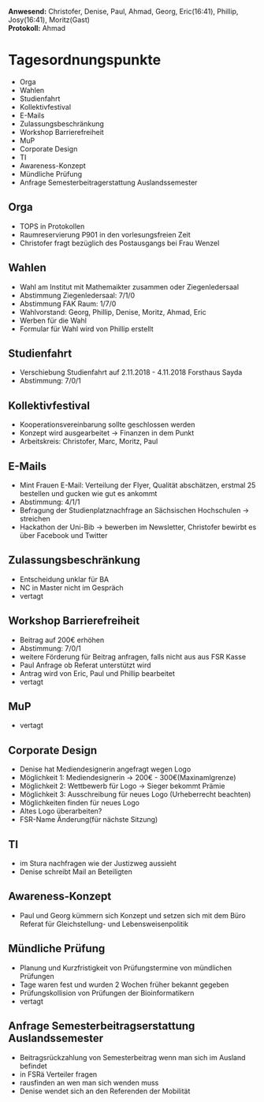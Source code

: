 ---
---

**Anwesend:** Christofer, Denise, Paul, Ahmad, Georg, Eric(16:41), Phillip, Josy(16:41), Moritz(Gast)  
**Protokoll:** Ahmad

# Tagesordnungspunkte

- Orga
- Wahlen
- Studienfahrt
- Kollektivfestival
- E-Mails
- Zulassungsbeschränkung
- Workshop Barrierefreiheit
- MuP
- Corporate Design
- TI
- Awareness-Konzept
- Mündliche Prüfung
- Anfrage Semesterbeitragerstattung Auslandssemester

## Orga

- TOPS in Protokollen
- Raumreservierung P901 in den vorlesungsfreien Zeit
- Christofer fragt bezüglich des Postausgangs bei Frau Wenzel

## Wahlen

- Wahl am Institut mit Mathemaikter zusammen oder Ziegenledersaal
- Abstimmung Ziegenledersaal: 7/1/0
- Abstimmung FAK Raum: 1/7/0
- Wahlvorstand: Georg, Phillip, Denise, Moritz, Ahmad, Eric
- Werben für die Wahl
- Formular für Wahl wird von Phillip erstellt

## Studienfahrt

- Verschiebung Studienfahrt auf 2.11.2018 - 4.11.2018 Forsthaus Sayda
- Abstimmung: 7/0/1

## Kollektivfestival

- Kooperationsvereinbarung sollte geschlossen werden
- Konzept wird ausgearbeitet -> Finanzen in dem Punkt
- Arbeitskreis: Christofer, Marc, Moritz, Paul

## E-Mails

- Mint Frauen E-Mail: Verteilung der Flyer, Qualität abschätzen, erstmal 25 bestellen und gucken wie gut es ankommt
- Abstimmung: 4/1/1
- Befragung der Studienplatznachfrage an Sächsischen Hochschulen -> streichen
- Hackathon der Uni-Bib -> bewerben im Newsletter, Christofer bewirbt es über Facebook und Twitter

## Zulassungsbeschränkung

- Entscheidung unklar für BA
- NC in Master nicht im Gespräch
- vertagt

## Workshop Barrierefreiheit

- Beitrag auf 200€ erhöhen
- Abstimmung: 7/0/1
- weitere Förderung für Beitrag anfragen, falls nicht aus aus FSR Kasse
- Paul Anfrage ob Referat unterstützt wird
- Antrag wird von Eric, Paul und Phillip bearbeitet
- vertagt

## MuP

- vertagt

## Corporate Design

- Denise hat Mediendesignerin angefragt wegen Logo
- Möglichkeit 1: Mediendesignerin -> 200€ - 300€(Maxinamlgrenze)
- Möglichkeit 2: Wettbewerb für Logo -> Sieger bekommt Prämie
- Möglichkeit 3: Ausschreibung für neues Logo (Urheberrecht beachten)
- Möglichkeiten finden für neues Logo
- Altes Logo überarbeiten?
- FSR-Name Änderung(für nächste Sitzung)

## TI

- im Stura nachfragen wie der Justizweg aussieht
- Denise schreibt Mail an Beteiligten

## Awareness-Konzept

- Paul und Georg kümmern sich Konzept und setzen sich mit dem Büro Referat für Gleichstellung- und Lebensweisenpolitik

## Mündliche Prüfung

- Planung und Kurzfristigkeit von Prüfungstermine von mündlichen Prüfungen
- Tage waren fest und wurden 2 Wochen früher bekannt gegeben
- Prüfungskollision von Prüfungen der Bioinformatikern
- vertagt

## Anfrage Semesterbeitragserstattung Auslandssemester

- Beitragsrückzahlung von Semesterbeitrag wenn man sich im Ausland befindet
- in FSRä Verteiler fragen
- rausfinden an wen man sich wenden muss
- Denise wendet sich an den Referenden der Mobilität
